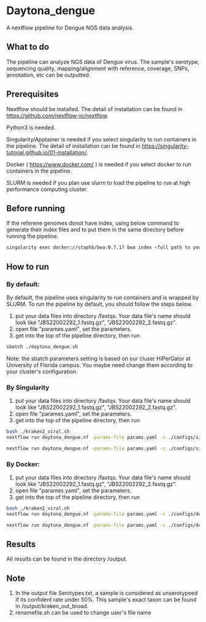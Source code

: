 # Daytona_dengue
A nextflow pipeline for Dengue NGS data analysis. 

## What to do
The pipeline can analyze NGS data of Dengue virus. The sample's serotype, sequencing quality, mapping/alignment with reference, coverage, SNPs, annotation, etc can be outputted.  

## Prerequisites
Nextflow should be installed. The detail of installation can be found in https://github.com/nextflow-io/nextflow.

Python3 is needed.

Singularity/Apptainer is needed if you select singularity to run containers in the pipeline. The detail of installation can be found in https://singularity-tutorial.github.io/01-installation/.

Docker ( https://www.docker.com/ ) is needed if you select docker to run containers in the pipeline.

SLURM is needed if you plan use slurm to load the pipeline to run at high performance computing cluster. 

## Before running
If the referene genomes donot have index, using below command to generate their index files and to put them in the same directory before running the pipeline.
```bash
singularity exec docker://staphb/bwa:0.7.17 bwa index <full path to your genome fasta file> 
```
         
## How to run
### By default: 
By default, the pipeline uses singularity to run containers and is wrapped by SLURM. To run the pipeline by default, you should follow the steps below.
1. put your data files into directory /fastqs. Your data file's name should look like "JBS22002292_1.fastq.gz", "JBS22002292_2.fastq.gz".
2. open file "parames.yaml", set the parameters. 
3. get into the top of the pipeline directory, then run 
```bash
sbatch ./daytona_dengue.sh
```
Note: the sbatch parameters setting is based on our cluser HiPerGator at University of Florida campus. You maybe need change them according to your cluster's configuration.
### By Singularity
1. put your data files into directory /fastqs. Your data file's name should look like "JBS22002292_1.fastq.gz", "JBS22002292_2.fastq.gz".
2. open file "parames.yaml", set the parameters. 
3. get into the top of the pipeline directory, then run 
```bash
bash ./kraken2_viral.sh
nextflow run daytona_dengue.nf -params-file params.yaml -c ./configs/singularity.config
``` 
```bash
nextflow run daytona_dengue.nf -params-file params.yaml -c ./configs/singularity.config
``` 
### By Docker: 
1. put your data files into directory /fastqs. Your data file's name should look like "JBS22002292_1.fastq.gz", "JBS22002292_2.fastq.gz".
2. open file "parames.yaml", set the parameters. 
3. get into the top of the pipeline directory, then run 
```bash
bash ./kraken2_viral.sh
nextflow run daytona_dengue.nf -params-file params.yaml -c ./configs/docker.config
```
```bash
nextflow run daytona_dengue.nf -params-file params.yaml -c ./configs/docker.config
```
## Results
All results can be found in the directory /output.

## Note
1. In the output file Serotypes.txt, a sample is considered as unserotypeed if its confident rate under 50%. This sample's exact taxon can be found in /output/kraken_out_broad.
2. renamefile.sh can be used to change user's file name
